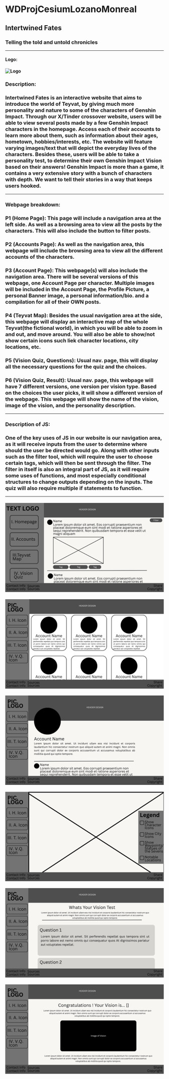 # WDProjCesiumLozanoMonreal
## Intertwined Fates
### Telling the told and untold chronicles
******
#### Logo: 
#### ![Logo](https://github.com/MonrealKiko/WDProjCesiumLozanoMonreal/blob/main/assets/logo.png)
### Description:
### Intertwined Fates is an interactive website that aims to introduce the world of Teyvat, by giving much more personality and nature to some of the characters of Genshin Impact. Through our X/Tinder crossover website, users will be able to view several posts made by a few Genshin Impact characters in the homepage. Access each of their accounts to learn more about them, such as information about their ages, hometown, hobbies/interests, etc. The website will feature varying images/text that will depict the everyday lives of the characters. Besides these, users will be able to take a personality test, to determine their own Genshin Impact Vision based on their answers! Genshin Impact is more than a game, it contains a very extensive story with a bunch of characters with depth. We want to tell their stories in a way that keeps users hooked. 
******
### Webpage breakdown: 
### P1 (Home Page): This page will include a navigation area at the left side. As well as a browsing area to view all the posts by the characters. This will also include the button to filter posts.
### P2 (Accounts Page): As well as the navigation area, this webpage will include the browsing area to view all the different accounts of the characters.
### P3 (Account Page): This webpage(s) will also include the navigation area. There will be several versions of this webpage, one Account Page per character. Multiple images will be included in the Account Page, the Profile Picture, a personal Banner image, a personal information/bio. and a compilation for all of their OWN posts.
### P4 (Teyvat Map): Besides the usual navigation area at the side, this webpage will display an interactive map of the whole Teyvat(the fictional world), in which you will be able to zoom in and out, and move around. You will also be able to show/not show certain icons such liek character locations, city locations, etc.
### P5 (Vision Quiz, Questions): Usual nav. page, this will display all the necessary questions for the quiz and the choices.
### P6 (Vision Quiz, Result): Usual nav. page, this webpage will have 7 different versions, one version per vision type. Based on the choices the user picks, it will show a different version of the webpage. This webpage will show the name of the vision, image of the vision, and the personality description.
******
### Description of JS:
### One of the key uses of JS in our website is our navigation area, as it will receive inputs from the user to determine where should the user be directed would go. Along with other inputs such as the filter tool, which will require the user to choose certain tags, which will then be sent through the filter. The filter in itself is also an integral part of JS, as it will require some uses of functions, and most especially conditional structures to change outputs depending on the inputs. The quiz will also require multiple if statements to function. 
******
#### ![P1 (Home Page)](https://github.com/MonrealKiko/WDProjCesiumLozanoMonreal/blob/main/assets/wireframes/LOGO/1.png)
#### ![P2 (Accounts Page)](https://github.com/MonrealKiko/WDProjCesiumLozanoMonreal/blob/main/assets/wireframes/LOGO/2.png)
#### ![P3 (Account Page)](https://github.com/MonrealKiko/WDProjCesiumLozanoMonreal/blob/main/assets/wireframes/LOGO/3.png)
#### ![P4 (Teyvat Map)](https://github.com/MonrealKiko/WDProjCesiumLozanoMonreal/blob/main/assets/wireframes/LOGO/4.png)
#### ![P5 (Vision Quiz, Questions)](https://github.com/MonrealKiko/WDProjCesiumLozanoMonreal/blob/main/assets/wireframes/LOGO/5.png)
#### ![P6 (Vision Quiz, Result)](https://github.com/MonrealKiko/WDProjCesiumLozanoMonreal/blob/main/assets/wireframes/LOGO/6.png)
